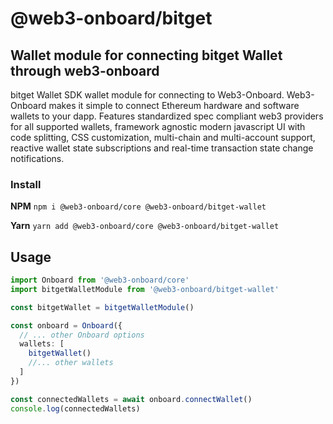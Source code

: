 # @web3-onboard/bitget

## Wallet module for connecting bitget Wallet through web3-onboard

bitget Wallet SDK wallet module for connecting to Web3-Onboard. Web3-Onboard makes it simple to connect Ethereum hardware and software wallets to your dapp. Features standardized spec compliant web3 providers for all supported wallets, framework agnostic modern javascript UI with code splitting, CSS customization, multi-chain and multi-account support, reactive wallet state subscriptions and real-time transaction state change notifications.

### Install

**NPM**
`npm i @web3-onboard/core @web3-onboard/bitget-wallet`

**Yarn**
`yarn add @web3-onboard/core @web3-onboard/bitget-wallet`

## Usage

```typescript
import Onboard from '@web3-onboard/core'
import bitgetWalletModule from '@web3-onboard/bitget-wallet'

const bitgetWallet = bitgetWalletModule()

const onboard = Onboard({
  // ... other Onboard options
  wallets: [
    bitgetWallet()
    //... other wallets
  ]
})

const connectedWallets = await onboard.connectWallet()
console.log(connectedWallets)
```
